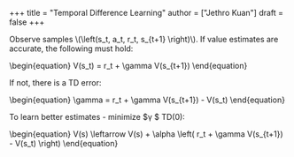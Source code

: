 +++
title = "Temporal Difference Learning"
author = ["Jethro Kuan"]
draft = false
+++

Observe samples \\(\left(s\_t, a\_t, r\_t, s\_{t+1} \right)\\). If value
estimates are accurate, the following must hold:

\begin{equation}
  V(s\_t) = r\_t + \gamma V(s\_{t+1})
\end{equation}

If not, there is a TD error:

\begin{equation}
  \gamma = r\_t  + \gamma V(s\_{t+1}) - V(s\_t)
\end{equation}

To learn better estimates - minimize $&gamma; $ TD(0):

\begin{equation}
  V(s) \leftarrow V(s) + \alpha \left( r\_t + \gamma V(s\_{t+1}) - V(s\_t) \right)
\end{equation}